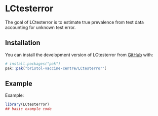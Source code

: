 
<!-- README.md is generated from README.Rmd. Please edit that file -->

# LCtesterror

<!-- badges: start -->
<!-- badges: end -->

The goal of LCtesterror is to estimate true prevalence from test data
accounting for unknown test error.

## Installation

You can install the development version of LCtesterror from
[GitHub](https://github.com/) with:

``` r
# install.packages("pak")
pak::pak("bristol-vaccine-centre/LCtesterror")
```

<!-- Need to render `README.Rmd` regularly, to keep `README.md` up-to-date. `devtools::build_readme()` is handy for this. 
If adding plots need to commit and push resulting figure files, so they display on GitHub and CRAN.
-->

## Example

Example:

``` r
library(LCtesterror)
## basic example code
```
